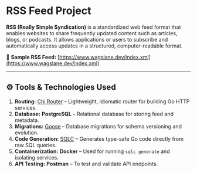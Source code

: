 # RSS Feed Project

**RSS (Really Simple Syndication)** is a standardized web feed format that enables websites to share frequently updated content such as articles, blogs, or podcasts. It allows applications or users to subscribe and automatically access updates in a structured, computer-readable format.

🔗 **Sample RSS Feed:** [https://www.wagslane.dev/index.xml](https://www.wagslane.dev/index.xml)

---

## ⚙️ Tools & Technologies Used

1. **Routing:** [Chi Router](https://github.com/go-chi/chi) – Lightweight, idiomatic router for building Go HTTP services.
2. **Database:** **PostgreSQL** – Relational database for storing feed and metadata.
3. **Migrations:** [Goose](https://github.com/pressly/goose) – Database migrations for schema versioning and evolution.
4. **Code Generation:** [SQLC](https://github.com/sqlc-dev/sqlc) – Generates type-safe Go code directly from raw SQL queries.
5. **Containerization:** **Docker** – Used for running `sqlc generate` and isolating services.
6. **API Testing:** **Postman** – To test and validate API endpoints.

